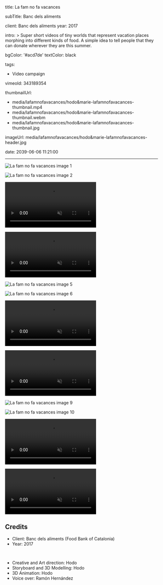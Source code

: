 title: La fam no fa vacances

subTitle: Banc dels aliments

client: Banc dels aliments
year: 2017

intro: >
  Super short videos of tiny worlds that represent vacation places morphing into different kinds of food. A simple idea to tell people that they can donate wherever they are this summer.

bgColor: '#acd7de'
textColor: black

tags:
  - Video campaign

vimeoId: 343189354

thumbnailUrl:
  - media/lafamnofavacances/hodo&marie-lafamnofavacances-thumbnail.mp4
  - media/lafamnofavacances/hodo&marie-lafamnofavacances-thumbnail.webm
  - media/lafamnofavacances/hodo&marie-lafamnofavacances-thumbnail.jpg

imageUrl: media/lafamnofavacances/hodo&marie-lafamnofavacances-header.jpg

date: 2039-06-06 11:21:00



---

<!-- This is a 2x gallery sample -->
<!-- Always add a linebreak between images -->
<!-- It needs two images between paragraph tags -->
<div class="gallery gallery-2">

![La fam no fa vacances image 1](/demo/media/lafamnofavacances/hodo&marie-lafamnofavacances-1.jpg)

![La fam no fa vacances image 2](/demo/media/lafamnofavacances/hodo&marie-lafamnofavacances-2.jpg)

</div>

<!-- This is a 2x VIDEO gallery -->
<!-- Always add a linebreak between images -->
<!-- It needs two images between paragraph tags -->
<div class="gallery gallery-2">

<p>
	<video playsinline="playsinline" muted loop autoplay>
			<source src="/demo/media/lafamnofavacances/hodo&marie-lafamnofavacances-3.mp4" type="video/mp4">
			<source src="/demo/media/lafamnofavacances/hodo&marie-lafamnofavacances-3.webm" type="video/webm">
	</video>
</p>

<p>
	<video playsinline="playsinline" muted loop autoplay>
			<source src="/demo/media/lafamnofavacances/hodo&marie-lafamnofavacances-4.mp4" type="video/mp4">
			<source src="/demo/media/lafamnofavacances/hodo&marie-lafamnofavacances-4.webm" type="video/webm">
	</video>
</p>


</div>


<!-- This is a 2x gallery sample -->
<!-- Always add a linebreak between images -->
<!-- It needs two images between paragraph tags -->
<div class="gallery gallery-2">

![La fam no fa vacances image 5](/demo/media/lafamnofavacances/hodo&marie-lafamnofavacances-5.jpg)

![La fam no fa vacances image 6](/demo/media/lafamnofavacances/hodo&marie-lafamnofavacances-6.jpg)

</div>





<!-- This is a 2x VIDEO gallery -->
<!-- Always add a linebreak between images -->
<!-- It needs two images between paragraph tags -->
<div class="gallery gallery-2">

<p>
	<video playsinline="playsinline" muted loop autoplay>
			<source src="/demo/media/lafamnofavacances/hodo&marie-lafamnofavacances-7.mp4" type="video/mp4">
			<source src="/demo/media/lafamnofavacances/hodo&marie-lafamnofavacances-7.webm" type="video/webm">
	</video>
</p>

<p>
	<video playsinline="playsinline" muted loop autoplay>
			<source src="/demo/media/lafamnofavacances/hodo&marie-lafamnofavacances-8.mp4" type="video/mp4">
			<source src="/demo/media/lafamnofavacances/hodo&marie-lafamnofavacances-8.webm" type="video/webm">
	</video>
</p>


</div>


<!-- This is a 2x gallery sample -->
<!-- Always add a linebreak between images -->
<!-- It needs two images between paragraph tags -->
<div class="gallery gallery-2">

![La fam no fa vacances image 9](/demo/media/lafamnofavacances/hodo&marie-lafamnofavacances-9.jpg)

![La fam no fa vacances image 10](/demo/media/lafamnofavacances/hodo&marie-lafamnofavacances-10.jpg)

</div>



<!-- This is a 2x VIDEO gallery -->
<!-- Always add a linebreak between images -->
<!-- It needs two images between paragraph tags -->
<div class="gallery gallery-2">

<p>
	<video playsinline="playsinline" muted loop autoplay>
			<source src="/demo/media/lafamnofavacances/hodo&marie-lafamnofavacances-11.mp4" type="video/mp4">
			<source src="/demo/media/lafamnofavacances/hodo&marie-lafamnofavacances-11.webm" type="video/webm">
	</video>
</p>

<p>
	<video playsinline="playsinline" muted loop autoplay>
			<source src="/demo/media/lafamnofavacances/hodo&marie-lafamnofavacances-12.mp4" type="video/mp4">
			<source src="/demo/media/lafamnofavacances/hodo&marie-lafamnofavacances-12.webm" type="video/webm">
	</video>
</p>


</div>



<!-- Sample credits secion -->
## Credits

* Client: Banc dels aliments (Food Bank of Catalonia)
* Year: 2017  
  
<br>

* Creative and Art direction: Hodo
* Storyboard and 3D Modelling: Hodo
* 3D Animation: Hodo
* Voice over: Ramón Hernández